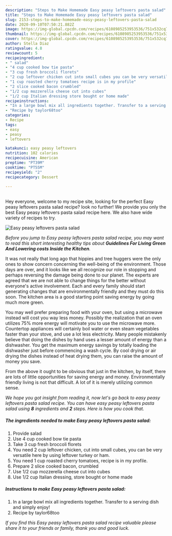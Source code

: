 ```yaml
---
description: "Steps to Make Homemade Easy peasy leftovers pasta salad"
title: "Steps to Make Homemade Easy peasy leftovers pasta salad"
slug: 2153-steps-to-make-homemade-easy-peasy-leftovers-pasta-salad
date: 2020-09-10T07:50:21.882Z
image: https://img-global.cpcdn.com/recipes/6108985253953536/751x532cq70/easy-peasy-leftovers-pasta-salad-recipe-main-photo.jpg
thumbnail: https://img-global.cpcdn.com/recipes/6108985253953536/751x532cq70/easy-peasy-leftovers-pasta-salad-recipe-main-photo.jpg
cover: https://img-global.cpcdn.com/recipes/6108985253953536/751x532cq70/easy-peasy-leftovers-pasta-salad-recipe-main-photo.jpg
author: Stella Diaz
ratingvalue: 4.8
reviewcount: 5
recipeingredient:
- " salad"
- "4 cup cooked bow tie pasta"
- "3 cup fresh broccoli florets"
- "2 cup leftover chicken cut into small cubes you can be very versatile here by using leftover turkey or ham"
- "1 cup roasted cherry tomatoes recipe is in my profile"
- "2 slice cooked bacon crumbled"
- "1/2 cup mozzerella cheese cut into cubes"
- "1/2 cup Italian dressing store bought or home made"
recipeinstructions:
- "In a large bowl mix all ingredients together. Transfer to a serving dish and simply enjoy!"
- "Recipe by taylor68too"
categories:
- Recipe
tags:
- easy
- peasy
- leftovers

katakunci: easy peasy leftovers 
nutrition: 102 calories
recipecuisine: American
preptime: "PT39M"
cooktime: "PT55M"
recipeyield: "2"
recipecategory: Dessert

---
```

<br>
Hey everyone, welcome to my recipe site, looking for the perfect Easy peasy leftovers pasta salad recipe? look no further! We provide you only the best Easy peasy leftovers pasta salad recipe here. We also have wide variety of recipes to try.
<br>


![Easy peasy leftovers pasta salad](https://img-global.cpcdn.com/recipes/6108985253953536/751x532cq70/easy-peasy-leftovers-pasta-salad-recipe-main-photo.jpg)

<i>Before you jump to Easy peasy leftovers pasta salad recipe, you may want to read this short interesting healthy tips about 
<strong>Guidelines For Living Green And Lowering costs Inside the Kitchen</strong>.</i>
</br>

It was not really that long ago that hippies and tree huggers were the only ones to show concern concerning the well-being of the environment. Those days are over, and it looks like we all recognize our role in stopping and perhaps reversing the damage being done to our planet. The experts are agreed that we are not able to change things for the better without everyone's active involvement. Each and every family should start generating changes that are environmentally friendly and they must do this soon. The kitchen area is a good starting point saving energy by going much more green.

You may well prefer preparing food with your oven, but using a microwave instead will cost you way less money. Possibly the realization that an oven utilizes 75% more energy will motivate you to use the microwave more. Countertop appliances will certainly boil water or even steam vegetables faster than your stove, and use a lot less electricity. Many people mistakenly believe that doing the dishes by hand uses a lesser amount of energy than a dishwasher. You get the maximum energy savings by totally loading the dishwasher just before commencing a wash cycle. By cool drying or air drying the dishes instead of heat drying them, you can raise the amount of money you save.

From the above it ought to be obvious that just in the kitchen, by itself, there are lots of little opportunities for saving energy and money. Environmentally friendly living is not that difficult. A lot of it is merely utilizing common sense.


<i>We hope you got insight from reading it, now let's go back to easy peasy leftovers pasta salad recipe. You can have easy peasy leftovers pasta salad using <strong>8</strong> ingredients and <strong>2</strong> steps. Here is how you cook that.
</i>

##### The ingredients needed to make Easy peasy leftovers pasta salad:

1. Provide  salad
1. Use 4 cup cooked bow tie pasta
1. Take 3 cup fresh broccoli florets
1. You need 2 cup leftover chicken, cut into small cubes, you can be very versatile here by using leftover turkey or ham.
1. You need 1 cup roasted cherry tomatoes, recipe is in my profile.
1. Prepare 2 slice cooked bacon, crumbled
1. Use 1/2 cup mozzerella cheese cut into cubes
1. Use 1/2 cup Italian dressing, store bought or home made


##### Instructions to make Easy peasy leftovers pasta salad:

1. In a large bowl mix all ingredients together. Transfer to a serving dish and simply enjoy!
1. Recipe by taylor68too


<i>If you find this Easy peasy leftovers pasta salad recipe valuable please share it to your friends or family, thank you and good luck.</i>
